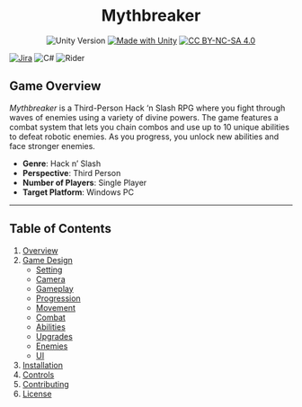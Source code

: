 <div align="center">
  
# Mythbreaker

  ![Unity Version](https://img.shields.io/badge/Unity-6000.0.21f1-blue)
[![Made with Unity](https://img.shields.io/badge/Made%20with-Unity-57b9d3.svg?style=flat&logo=unity)](https://unity3d.com)
[![CC BY-NC-SA 4.0](https://img.shields.io/badge/License-CC%20BY--NC--SA%204.0-lightgrey.svg)](http://creativecommons.org/licenses/by-nc-sa/4.0/)

</div>

[![Jira](https://img.shields.io/badge/Jira-0052CC?style=for-the-badge&logo=Jira&logoColor=white)](https://ateliergroupname.atlassian.net/jira/software/projects/SCRUM/boards/1/timeline?shared=&atlOrigin=eyJpIjoiMWMzYjUwN2NjNzE5NGJhMDhkMzRjNzQ3NGYzM2VjM2YiLCJwIjoiaiJ9)
![C#](https://img.shields.io/badge/c%23-%23239120.svg?style=for-the-badge&logo=c-sharp&logoColor=white)
![Rider](https://img.shields.io/badge/Rider-000000.svg?style=for-the-badge&logo=Rider&logoColor=white&color=black&labelColor=crimson)

## Game Overview

*Mythbreaker* is a Third-Person Hack ‘n Slash RPG where you fight through waves of enemies using a variety of divine powers. The game features a combat system that lets you chain combos and use up to 10 unique abilities to defeat robotic enemies. As you progress, you unlock new abilities and face stronger enemies.

- **Genre**: Hack n’ Slash
- **Perspective**: Third Person
- **Number of Players**: Single Player
- **Target Platform**: Windows PC

---

## Table of Contents
1. [Overview](#overview)
2. [Game Design](#game-design)
   - [Setting](#setting)
   - [Camera](#camera)
   - [Gameplay](#gameplay)
   - [Progression](#progression)
   - [Movement](#movement)
   - [Combat](#combat)
   - [Abilities](#abilities)
   - [Upgrades](#upgrades)
   - [Enemies](#enemies)
   - [UI](#ui)
3. [Installation](#installation)
4. [Controls](#controls)
5. [Contributing](#contributing)
6. [License](#license)
